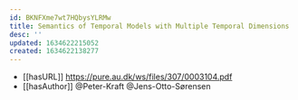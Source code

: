```yaml
---
id: BKNFXme7wt7HQbysYLRMw
title: Semantics of Temporal Models with Multiple Temporal Dimensions
desc: ''
updated: 1634622215052
created: 1634622138277
---
```


- [[hasURL]] https://pure.au.dk/ws/files/307/0003104.pdf
- [[hasAuthor]] @Peter-Kraft @Jens-Otto-Sørensen

